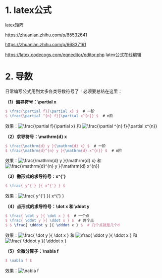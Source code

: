 # 1. latex公式
latex矩阵

https://zhuanlan.zhihu.com/p/85532641


https://zhuanlan.zhihu.com/p/66837161

https://latex.codecogs.com/eqneditor/editor.php  latex公式在线编辑





# 2. 导数


日常编写公式用到太多各类导数符号了！必须要总结在这里：

**（1）偏导符号：\\partial x**

```latex
$ \frac{\partial f}{\partial x} $  # 一阶
$ \frac{\partial ^{n} f}{\partial x^{n}} $  # n阶

```

效果：![\frac{\partial f}{\partial x}](https://math.jianshu.com/math?formula=%5Cfrac%7B%5Cpartial%20f%7D%7B%5Cpartial%20x%7D) 和 ![\frac{\partial ^{n} f}{\partial x^{n}}](https://math.jianshu.com/math?formula=%5Cfrac%7B%5Cpartial%20%5E%7Bn%7D%20f%7D%7B%5Cpartial%20x%5E%7Bn%7D%7D)

**（2）求导符号：\\mathrm{d} x**

```latex
$ \frac{\mathrm{d} y }{\mathrm{d} x} $  # 一阶
$ \frac{\mathrm{d}^{n} y }{\mathrm{d} x^{n}} $  # n阶

```

效果：![\frac{\mathrm{d} y }{\mathrm{d} x}](https://math.jianshu.com/math?formula=%5Cfrac%7B%5Cmathrm%7Bd%7D%20y%20%7D%7B%5Cmathrm%7Bd%7D%20x%7D) 和 ![\frac{\mathrm{d}^{n} y }{\mathrm{d} x^{n}}](https://math.jianshu.com/math?formula=%5Cfrac%7B%5Cmathrm%7Bd%7D%5E%7Bn%7D%20y%20%7D%7B%5Cmathrm%7Bd%7D%20x%5E%7Bn%7D%7D)

**（3）撇形式的求导符号：x^{'}**

```latex
$ \frac{ y^{'} }{ x^{'} } $

```

效果：![\frac{ y^{'} }{ x^{'} }](https://math.jianshu.com/math?formula=%5Cfrac%7B%20y%5E%7B'%7D%20%7D%7B%20x%5E%7B'%7D%20%7D)

**（4）点形式的求导符号：\\dot x 和 \\ddot y**

```latex
$ \frac{ \dot y }{ \dot x } $  # 一个点
$ \frac{ \ddot y }{ \ddot x } $  # 两个点
$ $ \frac{ \dddot y }{ \dddot x } $  # 几个点就是几个d

```

效果：![\frac{ \dot y }{ \dot x }](https://math.jianshu.com/math?formula=%5Cfrac%7B%20%5Cdot%20y%20%7D%7B%20%5Cdot%20x%20%7D) 和 ![\frac{ \ddot y }{ \ddot x }](https://math.jianshu.com/math?formula=%5Cfrac%7B%20%5Cddot%20y%20%7D%7B%20%5Cddot%20x%20%7D) 和 ![\frac{ \dddot y }{ \dddot x }](https://math.jianshu.com/math?formula=%5Cfrac%7B%20%5Cdddot%20y%20%7D%7B%20%5Cdddot%20x%20%7D)

**（5）全微分算子：\\nabla f**

```latex
$ \nabla f $

```

效果：![\nabla f](https://math.jianshu.com/math?formula=%5Cnabla%20f)

  










